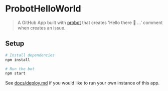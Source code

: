 # ProbotHelloWorld

> A GitHub App built with [probot](https://github.com/probot/probot) that creates 'Hello there :wave: ...' comment when creates an issue.

## Setup

```sh
# Install dependencies
npm install

# Run the bot
npm start
```

See [docs/deploy.md](docs/deploy.md) if you would like to run your own instance of this app.
